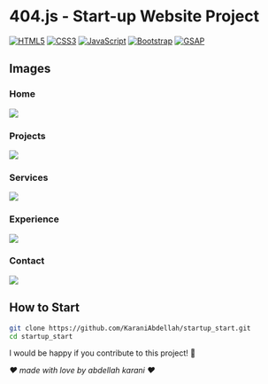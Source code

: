 # 404.js - Start-up Website Project  
[![HTML5](https://img.shields.io/badge/HTML5-E34F26?style=for-the-badge&logo=html5&logoColor=white)](https://developer.mozilla.org/en-US/docs/Web/HTML) 
[![CSS3](https://img.shields.io/badge/CSS3-1572B6?style=for-the-badge&logo=css3&logoColor=white)](https://developer.mozilla.org/en-US/docs/Web/CSS) 
[![JavaScript](https://img.shields.io/badge/JavaScript-F7DF1E?style=for-the-badge&logo=javascript&logoColor=black)](https://developer.mozilla.org/en-US/docs/Web/JavaScript) 
[![Bootstrap](https://img.shields.io/badge/Bootstrap-7952B3?style=for-the-badge&logo=bootstrap&logoColor=white)](https://getbootstrap.com/) 
[![GSAP](https://img.shields.io/badge/GSAP-88CE02?style=for-the-badge&logo=greensock&logoColor=white)](https://greensock.com/)


## Images
### Home
<img src="project_images/Capture d&apos;écran 2025-01-21 093626.png">

### Projects
<img src="project_images/Capture d&apos;écran 2025-01-21 093711.png">

### Services
<img src="project_images/Capture d&apos;écran 2025-01-21 093749.png">

### Experience
<img src="project_images/Capture d&apos;écran 2025-01-21 093821.png">

### Contact
<img src="project_images/Capture d&apos;écran 2025-01-21 093847.png">


## How to Start
``` bash
git clone https://github.com/KaraniAbdellah/startup_start.git
cd startup_start
```



I would be happy if you contribute to this project! 🙌


*❤️ made with love by abdellah karani ❤️*

